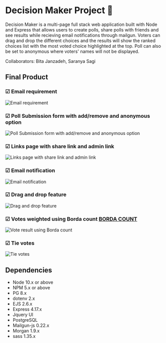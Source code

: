 # Decision Maker Project 🤔

Decision Maker is a multi-page full stack web application built with Node and Express that allows users to create polls, share polls with friends and see results while recieving email notifications through mailgun. Voters can drag and drop the different choices and the results will show the ranked choices list with the most voted choice highlighted at the top. Poll can also be set to anonymous where voters' names will not be displayed. 

Collaborators: Bita Janzadeh, Saranya Sagi

## Final Product

### ☑︎ Email requirement
![Email requirement](https://github.com/meteora277/decision-maker/blob/master/docs/email_login_requirement.gif?raw=true)

### ☑︎ Poll Submission form with add/remove and anonymous option
![Poll Submission form with add/remove and anonymous option](https://github.com/meteora277/decision-maker/blob/master/docs/Poll_Submission.gif?raw=true)

### ☑︎ Links page with share link and admin link
![Links page with share link and admin link](https://github.com/meteora277/decision-maker/blob/master/docs/linkShare.gif?raw=true)

### ☑︎ Email notification
![Email notification](https://github.com/meteora277/decision-maker/blob/master/docs/4.%20email.png?raw=true)

### ☑︎ Drag and drop feature
![Drag and drop feature](https://github.com/meteora277/decision-maker/blob/master/docs/Drag_and_Drop.gif?raw=true)

### ☑︎ Votes weighted using Borda count [BORDA COUNT](https://en.wikipedia.org/wiki/Borda_count)
![Vote result using Borda count](https://github.com/meteora277/decision-maker/blob/master/docs/vote_result.png?raw=true)

### ☑︎ Tie votes
![Tie votes](https://github.com/meteora277/decision-maker/blob/master/docs/7.Tie.png?raw=true)

## Dependencies

- Node 10.x or above
- NPM 5.x or above
- PG 8.x
- dotenv 2.x
- EJS 2.6.x
- Express 4.17.x
- Jquery UI 
- PostgreSQL
- Mailgun-js 0.22.x
- Morgan 1.9.x
- sass 1.35.x

<!-- LHL Node Skeleton
=========

## Project Setup

The following steps are only for _one_ of the group members to perform.

1. Create your own copy of this repo using the `Use This Template` button, ideally using the name of your project. The repo should be marked Public
2. Verify that the skeleton code now shows up in your repo on GitHub, you should be automatically redirected
3. Clone your copy of the repo to your dev machine
4. Add your team members as collaborators to the project so that they can push to this repo
5. Let your team members know the repo URL so that they use the same repo (they should _not_ create a copy/fork of this repo since that will add additional workflow complexity to the project)


## Getting Started

1. Create the `.env` by using `.env.example` as a reference: `cp .env.example .env`
2. Update the .env file with your correct local information 
  - username: `labber` 
  - password: `labber` 
  - database: `midterm`
3. Install dependencies: `npm i`
4. Fix to binaries for sass: `npm rebuild node-sass`
5. Reset database: `npm run db:reset`
  - Check the db folder to see what gets created and seeded in the SDB
7. Run the server: `npm run local`
  - Note: nodemon is used, so you should not have to restart your server
8. Visit `http://localhost:8080/`

## Warnings & Tips

- Do not edit the `layout.css` file directly, it is auto-generated by `layout.scss`
- Split routes into their own resource-based file names, as demonstrated with `users.js` and `widgets.js`
- Split database schema (table definitions) and seeds (inserts) into separate files, one per table. See `db` folder for pre-populated examples. 
- Use the `npm run db:reset` command each time there is a change to the database schema or seeds. 
  - It runs through each of the files, in order, and executes them against the database. 
  - Note: you will lose all newly created (test) data each time this is run, since the schema files will tend to `DROP` the tables and recreate them.

## Dependencies

- Node 10.x or above
- NPM 5.x or above
- PG 6.x -->
